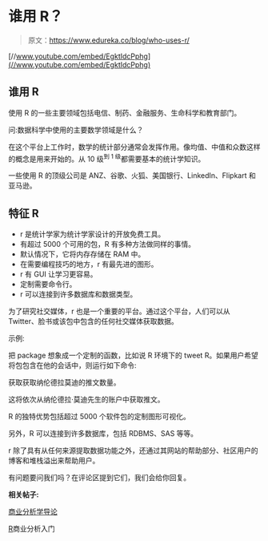 # 谁用 R？

> 原文：<https://www.edureka.co/blog/who-uses-r/>

[//www.youtube.com/embed/EgktIdcPphg](//www.youtube.com/embed/EgktIdcPphg)

## **谁用 R**

使用 R 的一些主要领域包括电信、制药、金融服务、生命科学和教育部门。

问:数据科学中使用的主要数学领域是什么？

在这个平台上工作时，数学的统计部分通常会发挥作用。像均值、中值和众数这样的概念是用来开始的。从 10 级<sup>到 1 级</sup>都需要基本的统计学知识。

一些使用 R 的顶级公司是 ANZ、谷歌、火狐、美国银行、LinkedIn、Flipkart 和亚马逊。

## **特征 R**

*   r 是统计学家为统计学家设计的开放免费工具。
*   有超过 5000 个可用的包，R 有多种方法做同样的事情。
*   默认情况下，它将内存存储在 RAM 中。
*   在需要编程技巧的地方，r 有最先进的图形。
*   r 有 GUI 让学习更容易。
*   定制需要命令行。
*   r 可以连接到许多数据库和数据类型。

为了研究社交媒体，r 也是一个重要的平台。通过这个平台，人们可以从 Twitter、脸书或该包中包含的任何社交媒体获取数据。

示例:

把 package 想象成一个定制的函数，比如说 R 环境下的 tweet R。如果用户希望将包包含在他的会话中，则运行如下命令:

获取获取纳伦德拉莫迪的推文数量。

这将依次从纳伦德拉·莫迪先生的账户中获取推文。

R 的独特优势包括超过 5000 个软件包的定制图形可视化。

另外，R 可以连接到许多数据库，包括 RDBMS、SAS 等等。

r 除了具有从任何来源提取数据功能之外，还通过其网站的帮助部分、社区用户的博客和堆栈溢出来帮助用户。

有问题要问我们吗？在评论区提到它们，我们会给你回复。

**相关帖子:**

[商业分析学导论](https://www.edureka.co/blog/videos/introduction-business-analytics-with-r/)

[R](https://www.edureka.co/r-for-analytics)商业分析入门